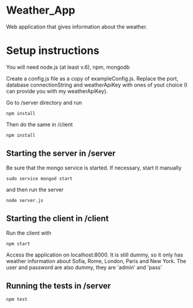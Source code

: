 # Weather_App
Web application that gives information about the weather.

# Setup instructions
You will need node.js (at least v.6), npm, mongodb

Create a config.js file as a copy of exampleConfig.js. Replace the port, database connectionString and weatherApiKey with ones of yout choice (I can provide you with my weatherApiKey).

Go to /server directory and run
```
npm install
```
Then do the same in /client
```
npm install
```

## Starting the server in /server
Be sure that the mongo service is started. If necessary, start it manually
```
sudo service mongod start
```
and then run the server
```
node server.js
```

## Starting the client in /client
Run the client with
```
npm start
```
Access the application on localhost:8000. It is still dummy, so it only has weather information about Sofia, Rome, London, Paris and New York. The user and password are also dummy, they are 'admin' and 'pass'


## Running the tests in /server
```
npm test
```
